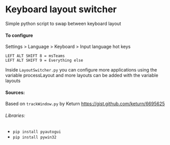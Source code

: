 # Keyboard layout switcher
Simple python script to swap between keyboard layout

#### To configure
Settings > Language > Keyboard > Input language hot keys

    LEFT ALT SHIFT 8 = msTeams
    LEFT ALT SHIFT 9 = Everything else

Inside `LayoutSwitcher.py` you can configure more applications using the variable processLayout and more layouts can be added with the variable layouts

#### Sources:
Based on `trackWindow.py` by Keturn
https://gist.github.com/keturn/6695625

###### Libraries: 
- `pip install pyautogui`
- `pip install pywin32`